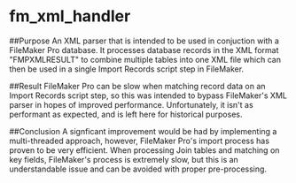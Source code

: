 # fm_xml_handler

##Purpose
An XML parser that is intended to be used in conjuction with a FileMaker Pro database. It processes database records in the XML format "FMPXMLRESULT" to combine multiple tables into one XML file which can then be used in a single Import Records script step in FileMaker. 

##Result
FileMaker Pro can be slow when matching record data on an Import Records script step, so this was intended to bypass FileMaker's XML parser in hopes of improved performance. Unfortunately, it isn't as performant as expected, and is left here for historical purposes.

##Conclusion
A signficant improvement would be had by implementing a multi-threaded approach, however, FileMaker Pro's import process has proven to be very efficient. When processing Join tables and matching on key fields, FileMaker's process is extremely slow, but this is an understandable issue and can be avoided with proper pre-processing.
